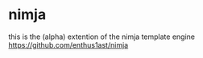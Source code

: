 # nimja

this is the (alpha) extention of the
nimja template engine https://github.com/enthus1ast/nimja
